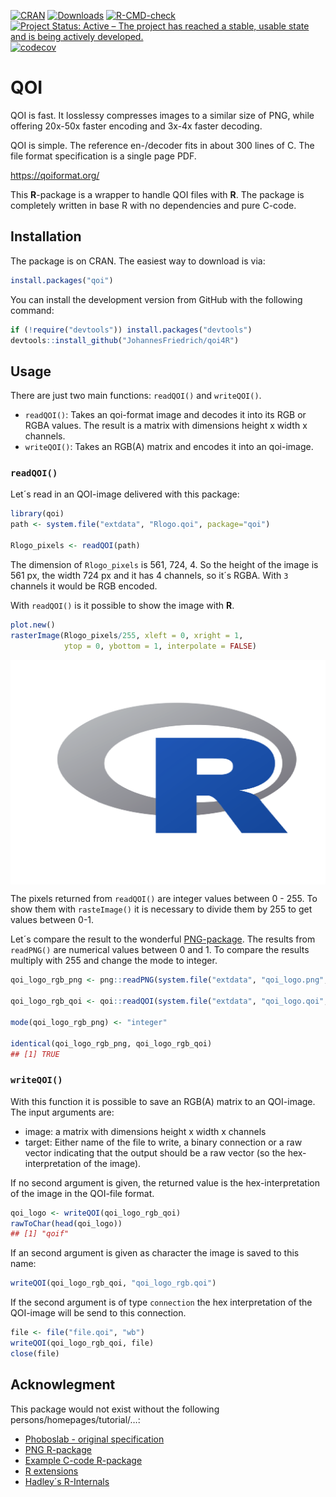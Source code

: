
<!-- README.md is generated from README.Rmd. Please edit that file -->
<!-- badges: start -->

[![CRAN](https://www.r-pkg.org/badges/version/qoi)](https://cran.r-project.org/web/packages/qoi/index.html)
[![Downloads](https://cranlogs.r-pkg.org/badges/grand-total/qoi)](https://www.r-pkg.org/pkg/qoi)
[![R-CMD-check](https://github.com/JohannesFriedrich/qoi4R/actions/workflows/R-CMD-check.yaml/badge.svg)](https://github.com/JohannesFriedrich/qoi4R/actions/workflows/R-CMD-check.yaml)
[![Project Status: Active – The project has reached a stable, usable
state and is being actively
developed.](http://www.repostatus.org/badges/latest/active.svg)](http://www.repostatus.org/#active)
[![codecov](https://codecov.io/github/JohannesFriedrich/qoi4R/graph/badge.svg?token=SHhbrXi8yH)](https://codecov.io/github/JohannesFriedrich/qoi4R)

<!-- badges: end -->

# QOI

QOI is fast. It losslessy compresses images to a similar size of PNG,
while offering 20x-50x faster encoding and 3x-4x faster decoding.

QOI is simple. The reference en-/decoder fits in about 300 lines of C.
The file format specification is a single page PDF.

<https://qoiformat.org/>

This **R**-package is a wrapper to handle QOI files with **R**. The
package is completely written in base R with no dependencies and pure
C-code.

<!-- badges: start -->
<!-- badges: end -->

## Installation

The package is on CRAN. The easiest way to download is via:

``` r
install.packages("qoi")
```

You can install the development version from GitHub with the following
command:

``` r
if (!require("devtools")) install.packages("devtools")
devtools::install_github("JohannesFriedrich/qoi4R")
```

## Usage

There are just two main functions: `readQOI()` and `writeQOI()`.

- `readQOI()`: Takes an qoi-format image and decodes it into its RGB or
  RGBA values. The result is a matrix with dimensions height x width x
  channels.
- `writeQOI()`: Takes an RGB(A) matrix and encodes it into an qoi-image.

### `readQOI()`

Let´s read in an QOI-image delivered with this package:

``` r
library(qoi)
path <- system.file("extdata", "Rlogo.qoi", package="qoi")

Rlogo_pixels <- readQOI(path)
```

The dimension of `Rlogo_pixels` is 561, 724, 4. So the height of the
image is 561 px, the width 724 px and it has 4 channels, so it´s RGBA.
With `3` channels it would be RGB encoded.

With `readQOI()` is it possible to show the image with **R**.

``` r
plot.new()
rasterImage(Rlogo_pixels/255, xleft = 0, xright = 1,
            ytop = 0, ybottom = 1, interpolate = FALSE)
```

<img src="README_figs/README-unnamed-chunk-4-1.png" width="672" style="display: block; margin: auto;" />

The pixels returned from `readQOI()` are integer values between 0 - 255.
To show them with `rasteImage()` it is necessary to divide them by 255
to get values between 0-1.

Let´s compare the result to the wonderful
[PNG-package](https://cran.r-project.org/web/packages/png). The results
from `readPNG()` are numerical values between 0 and 1. To compare the
results multiply with 255 and change the mode to integer.

``` r
qoi_logo_rgb_png <- png::readPNG(system.file("extdata", "qoi_logo.png", package="qoi"))*255L

qoi_logo_rgb_qoi <- qoi::readQOI(system.file("extdata", "qoi_logo.qoi", package="qoi"))

mode(qoi_logo_rgb_png) <- "integer"

identical(qoi_logo_rgb_png, qoi_logo_rgb_qoi)
## [1] TRUE
```

### `writeQOI()`

With this function it is possible to save an RGB(A) matrix to an
QOI-image. The input arguments are:

- image: a matrix with dimensions height x width x channels
- target: Either name of the file to write, a binary connection or a raw
  vector indicating that the output should be a raw vector (so the
  hex-interpretation of the image).

If no second argument is given, the returned value is the
hex-interpretation of the image in the QOI-file format.

``` r
qoi_logo <- writeQOI(qoi_logo_rgb_qoi)
rawToChar(head(qoi_logo))
## [1] "qoif"
```

If an second argument is given as character the image is saved to this
name:

``` r
writeQOI(qoi_logo_rgb_qoi, "qoi_logo_rgb.qoi")
```

If the second argument is of type `connection` the hex interpretation of
the QOI-image will be send to this connection.

``` r
file <- file("file.qoi", "wb")
writeQOI(qoi_logo_rgb_qoi, file)
close(file)
```

## Acknowlegment

This package would not exist without the following
persons/homepages/tutorial/…:

- [Phoboslab - original specification](https://github.com/phoboslab/qoi)
- [PNG R-package](https://github.com/s-u/png)
- [Example C-code
  R-package](https://github.com/coolbutuseless/simplecall)
- [R
  extensions](https://cran.r-project.org/doc/manuals/r-release/R-exts.html)
- [Hadley´s R-Internals](https://github.com/hadley/r-internals)
